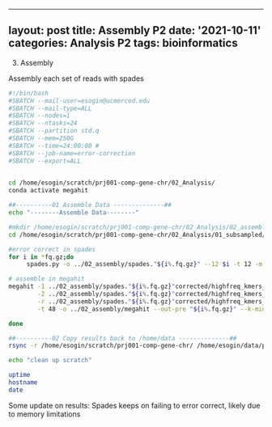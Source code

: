
---
layout: post
title: Assembly P2
date: '2021-10-11'
categories: Analysis P2
tags: bioinformatics
---

3. Assembly 

Assembly each set of reads with spades 

```bash
#!/bin/bash 
#SBATCH --mail-user=esogin@ucmerced.edu  
#SBATCH --mail-type=ALL  
#SBATCH --nodes=1  
#SBATCH --ntasks=24
#SBATCH --partition std.q 
#SBATCH --mem=250G 
#SBATCH --time=24:00:00 #  
#SBATCH --job-name=error-correction
#SBATCH --export=ALL

	
cd /home/esogin/scratch/prj001-comp-gene-chr/02_Analysis/
conda activate megahit

##----------01 Assemble Data --------------##
echo "--------Assemble Data--------"

#mkdir /home/esogin/scratch/prj001-comp-gene-chr/02_Analysis/02_assembly -p;
cd /home/esogin/scratch/prj001-comp-gene-chr/02_Analysis/01_subsampled/;

#error correct in spades
for i in *fq.gz;do
	 spades.py -o ../02_assembly/spades."${i%.fq.gz}" --12 $i -t 12 -m 250G --phred-offset 33 --only-error-correction; 

# assemble in megahit
megahit -1 ../02_assembly/spades."${i%.fq.gz}"corrected/highfreq_kmers_1.00.0_0.cor.fastq.gz \
		-2 ../02_assembly/spades."${i%.fq.gz}"corrected/highfreq_kmers_2.00.0_0.cor.fastq.gz \
		-r ../02_assembly/spades."${i%.fq.gz}"corrected/highfreq_kmers__unpaired.00.0_0.cor.fastq.gz \
		-t 48 -o ../02_assembly/megahit --out-pre "${i%.fq.gz}" --k-min 21 --k-max 151 --k-step 10

done

##----------02 Copy results back to /home/data --------------##
rsync -r /home/esogin/scratch/prj001-comp-gene-chr/ /home/esogin/data/prj001-comp-gene-chr/

echo "clean up scratch"

uptime
hostname
date
```

Some update on results: Spades keeps on failing to error correct, likely due to memory limitations